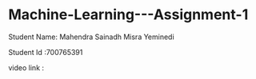 # Machine-Learning---Assignment-1

Student Name: Mahendra Sainadh Misra Yeminedi

Student Id :700765391

video link : 
